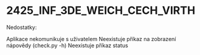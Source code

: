 # 2425_INF_3DE_WEICH_CECH_VIRTH

Nedostatky:

Aplikace nekomunikuje s uživatelem
Neexistuje příkaz na zobrazení nápovědy (check.py -h)
Neexistuje příkaz status 